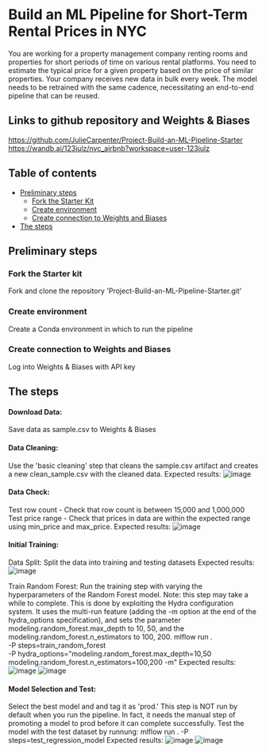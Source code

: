 # Build an ML Pipeline for Short-Term Rental Prices in NYC
You are working for a property management company renting rooms and properties for short periods of time on various rental platforms. You need to estimate the typical price for a given property based on the price of similar properties. Your company receives new data in bulk every week. The model needs to be retrained with the same cadence, necessitating an end-to-end pipeline that can be reused.

## Links to github repository and Weights & Biases
https://github.com/JulieCarpenter/Project-Build-an-ML-Pipeline-Starter
https://wandb.ai/123julz/nyc_airbnb?workspace=user-123julz

## Table of contents

- [Preliminary steps](#preliminary-steps)
  * [Fork the Starter Kit](#fork-the-starter-kit)
  * [Create environment](#create-environment)
  * [Create connection to Weights and Biases](#Create-connection-to-Weights-and-Biases)
- [The steps](#the-steps)

## Preliminary steps

### Fork the Starter kit
Fork and clone the repository 'Project-Build-an-ML-Pipeline-Starter.git'

### Create environment
Create a Conda environment in which to run the pipeline

### Create connection to Weights and Biases
Log into Weights & Biases with API key  

## The steps

#### Download Data: 
Save data as sample.csv to Weights & Biases

#### Data Cleaning:
Use the 'basic cleaning' step that cleans the sample.csv artifact and creates a new clean_sample.csv with the cleaned data.
Expected results:
![image](https://github.com/JulieCarpenter/Project-Build-an-ML-Pipeline-Starter/assets/108777878/a233b054-63f9-4730-b758-4b1d14b385ac)

#### Data Check:
Test row count - Check that row count is between 15,000 and 1,000,000
Test price range - Check that prices in data are within the expected range using min_price and max_price.
Expected results:
![image](https://github.com/JulieCarpenter/Project-Build-an-ML-Pipeline-Starter/assets/108777878/b9bceb11-e291-4d2d-924d-7aaf5a2dbc17)

#### Initial Training:
   Data Split:
   Split the data into training and testing datasets
   Expected results:
   ![image](https://github.com/JulieCarpenter/Project-Build-an-ML-Pipeline-Starter/assets/108777878/80bf50e1-fe16-4097-9ca7-e5ab2573afed)

   Train Random Forest:
   Run the training step with varying the hyperparameters of the Random Forest model. Note: this step may take a while to complete.
   This is done by exploiting the Hydra configuration system. It uses the multi-run feature (adding the -m option at the end of the hydra_options 
   specification), and sets the parameter modeling.random_forest.max_depth to 10, 50, and the modeling.random_forest.n_estimators to 100, 200.
     mlflow run . \
     -P steps=train_random_forest \
     -P hydra_options="modeling.random_forest.max_depth=10,50           modeling.random_forest.n_estimators=100,200 -m"
   Expected results:
   ![image](https://github.com/JulieCarpenter/Project-Build-an-ML-Pipeline-Starter/assets/108777878/355c82fb-5f8b-4db7-9dc5-4ad58d6649ef)
   ![image](https://github.com/JulieCarpenter/Project-Build-an-ML-Pipeline-Starter/assets/108777878/19cd82d4-b945-41bb-8314-c8168f40a442)

#### Model Selection and Test:
Select the best model and and tag it as 'prod.' This step is NOT run by default when you run the pipeline. In fact, it needs the manual step of promoting    a model to prod before it can complete successfully. 
   Test the model with the test dataset by runnung:
      mlflow run . -P steps=test_regression_model
   Expected results:
   ![image](https://github.com/JulieCarpenter/Project-Build-an-ML-Pipeline-Starter/assets/108777878/54aac75e-c113-47db-9e55-78668e12ba82)
   ![image](https://github.com/JulieCarpenter/Project-Build-an-ML-Pipeline-Starter/assets/108777878/321957f1-09cb-4bc2-a9d1-3a14f5f056fd)
   




   
    





